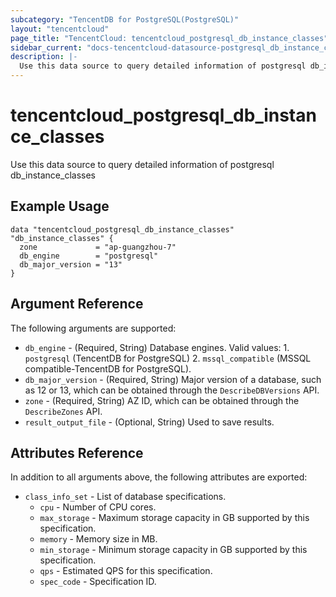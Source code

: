 ```yaml
---
subcategory: "TencentDB for PostgreSQL(PostgreSQL)"
layout: "tencentcloud"
page_title: "TencentCloud: tencentcloud_postgresql_db_instance_classes"
sidebar_current: "docs-tencentcloud-datasource-postgresql_db_instance_classes"
description: |-
  Use this data source to query detailed information of postgresql db_instance_classes
---
```


# tencentcloud_postgresql_db_instance_classes

Use this data source to query detailed information of postgresql db_instance_classes

## Example Usage

```hcl
data "tencentcloud_postgresql_db_instance_classes" "db_instance_classes" {
  zone             = "ap-guangzhou-7"
  db_engine        = "postgresql"
  db_major_version = "13"
}
```

## Argument Reference

The following arguments are supported:

* `db_engine` - (Required, String) Database engines. Valid values: 1. `postgresql` (TencentDB for PostgreSQL) 2. `mssql_compatible` (MSSQL compatible-TencentDB for PostgreSQL).
* `db_major_version` - (Required, String) Major version of a database, such as 12 or 13, which can be obtained through the `DescribeDBVersions` API.
* `zone` - (Required, String) AZ ID, which can be obtained through the `DescribeZones` API.
* `result_output_file` - (Optional, String) Used to save results.

## Attributes Reference

In addition to all arguments above, the following attributes are exported:

* `class_info_set` - List of database specifications.
  * `cpu` - Number of CPU cores.
  * `max_storage` - Maximum storage capacity in GB supported by this specification.
  * `memory` - Memory size in MB.
  * `min_storage` - Minimum storage capacity in GB supported by this specification.
  * `qps` - Estimated QPS for this specification.
  * `spec_code` - Specification ID.



